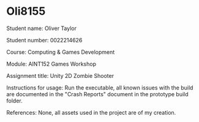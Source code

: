 # Oli8155

Student name: 
Oliver Taylor
 
Student number:
0022214626
 
Course: 
Computing & Games Development
 
Module: 
AINT152 Games Workshop 
 
Assignment title:
Unity 2D Zombie Shooter 
 
Instructions for usage:
Run the executable, all known issues with the build are documented in the "Crash Reports" document in the prototype build folder. 
 
References: 
None, all assets used in the project are of my creation. 
